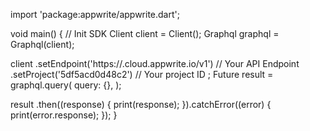 import 'package:appwrite/appwrite.dart';

void main() { // Init SDK
  Client client = Client();
  Graphql graphql = Graphql(client);

  client
    .setEndpoint('https://<REGION>.cloud.appwrite.io/v1') // Your API Endpoint
    .setProject('5df5acd0d48c2') // Your project ID
  ;
  Future result = graphql.query(
    query: {},
  );

  result
    .then((response) {
      print(response);
    }).catchError((error) {
      print(error.response);
  });
}
